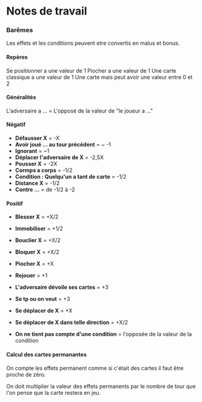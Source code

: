 # Notes de travail
### Barêmes

Les effets et les conditions peuvent etre convertis en malus et bonus. 

#### Repères

Se positionner a une valeur de 1
Piocher a une valeur de 1
Une carte classique a une valeur de 1
Une carte mais peut avoir une valeur entre 0 et 2

#### Généralités

L'adversaire a ... = L'opposé de la valeur de "le joueur a ..."

#### Négatif

- **Défausser X** = -X
- **Avoir joué ... au tour précédent** = ~ -1
- **Ignorant** = ~1
- **Déplacer l'adversaire de X** = -2,5X
- **Pousser X** = -2X
- **Cormps a corps** = -1/2
- **Condition : Quelqu'un a tant de carte** = -1/2
- **Distance X** = -1/2
- **Contre ...** = de -1/2 à -2

#### Positif

- **Blesser X** = +X/2
- **Immobiliser** = +1/2
- **Bouclier X** = +X/2
- **Bloquer X** = +X/2
- **Piocher X** = +X
- **Rejouer** = +1
- **L'adversaire dévoile ses cartes** = +3
- **Se tp ou on veut** = +3
- **Se déplacer de X** = +X
- **Se déplacer de X dans telle direction** = +X/2

- **On ne tient pas compte d'une condition** = l'opposée de la valeur de la condition

#### Calcul des cartes permanantes

On compte les effets permanent comme si c'était des cartes il faut être proche de zéro. 

On doit multiplier la valeur des effets permanents par le nombre de tour que l'on pense que la carte restera en jeu.

